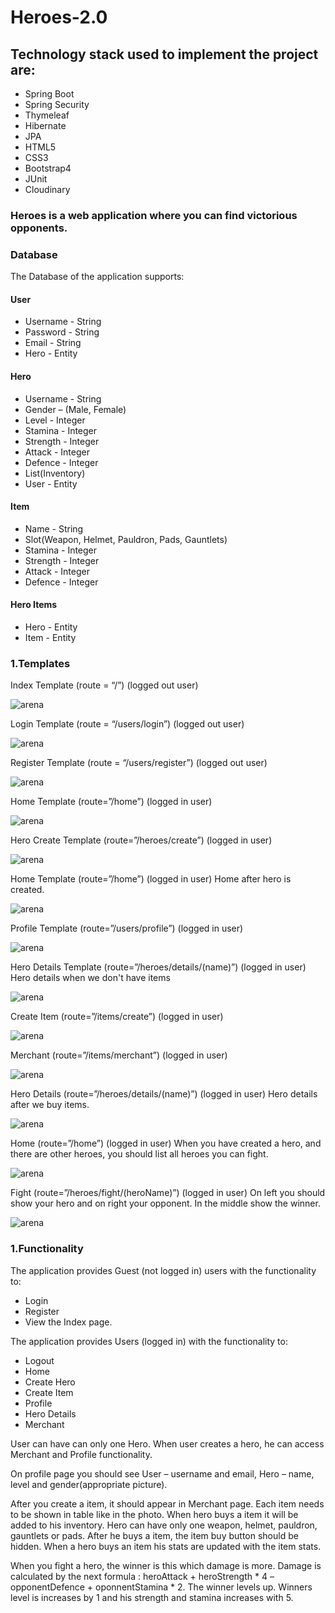 # Heroes-2.0

## Technology stack used to implement the project are: 

* Spring Boot
* Spring Security
* Thymeleaf
* Hibernate
* JPA
* HTML5
* CSS3
* Bootstrap4
* JUnit
* Cloudinary


### Heroes is a web application where you can find victorious opponents. 

### Database
 The Database of the application supports:
#### User
* Username - String
* Password - String
* Email - String
* Hero - Entity
#### Hero
* Username - String
* Gender – (Male, Female)
* Level - Integer
* Stamina - Integer
* Strength - Integer
* Attack - Integer
* Defence - Integer
* List<HeroItems>(Inventory)
* User - Entity
  
#### Item
* Name - String
* Slot(Weapon, Helmet, Pauldron, Pads, Gauntlets)
* Stamina - Integer
* Strength - Integer
* Attack - Integer
* Defence - Integer
#### Hero Items
* Hero - Entity
* Item - Entity

### 1.Templates
Index Template (route = “/”) (logged out user)

![arena](https://res.cloudinary.com/edzhevit/image/upload/v1579169808/Picture1_kfegc2.png)

Login Template (route = “/users/login”) (logged out user)

![arena](https://res.cloudinary.com/edzhevit/image/upload/v1579170486/Picture2_ymbbfy.png)

Register Template (route = “/users/register”) (logged out user)

![arena](https://res.cloudinary.com/edzhevit/image/upload/v1579170626/Picture3_j0pjrr.png)

Home Template (route=”/home”) (logged in user)

![arena](https://res.cloudinary.com/edzhevit/image/upload/v1579170662/Picture4_fwqabp.png)

Hero Create Template (route=”/heroes/create”) (logged in user)

![arena](https://res.cloudinary.com/edzhevit/image/upload/v1579170691/Picture5_hb30wb.png)

Home Template (route=”/home”) (logged in user) 
Home after hero is created.

![arena](https://res.cloudinary.com/edzhevit/image/upload/v1579170739/Picture6_vh6af3.png)

Profile Template (route=”/users/profile”) (logged in user) 

![arena](https://res.cloudinary.com/edzhevit/image/upload/v1579170778/Picture7_yyrs2s.png)

Hero Details Template (route=”/heroes/details/(name)”) (logged in user) 
Hero details when we don't have items

![arena](https://res.cloudinary.com/edzhevit/image/upload/v1579170866/Picture8_zz3veh.png)

Create Item (route=”/items/create”) (logged in user) 

![arena](https://res.cloudinary.com/edzhevit/image/upload/v1579170907/Picture9_vc7zhz.png)

Merchant (route=”/items/merchant”) (logged in user) 

![arena](https://res.cloudinary.com/edzhevit/image/upload/v1579170930/Picture10_wvkym6.png)

Hero Details (route=”/heroes/details/(name)”) (logged in user) 
Hero details after we buy items.

![arena](https://res.cloudinary.com/edzhevit/image/upload/v1579170968/Picture11_r5vsgw.png)

Home (route=”/home”) (logged in user) 
When you have created a hero, and there are other heroes, you should list all heroes you can fight.

![arena](https://res.cloudinary.com/edzhevit/image/upload/v1579170999/Picture12_qsclji.png)

Fight (route=”/heroes/fight/(heroName)”) (logged in user) 
On left you should show your hero and on right your opponent. In the middle show the winner.

![arena](https://res.cloudinary.com/edzhevit/image/upload/v1579171030/Picture13_r2sn9a.png)


### 1.Functionality

The application provides Guest (not logged in) users with the functionality to:
* Login
* Register
* View the Index page.

The application provides Users (logged in) with the functionality to:

* Logout
* Home
* Create Hero
* Create Item
* Profile
* Hero Details
* Merchant

User can have can only one Hero. When user creates a hero, he can access Merchant and Profile functionality.

On profile page you should see User – username and email, Hero – name, level and gender(appropriate picture).

After you create a item, it should appear in Merchant page. Each item needs to be shown in table like in the photo. When hero buys a item it will be added to his inventory. 
Hero can have only one weapon, helmet, pauldron, gauntlets or pads. After he buys a item, the item buy button should be hidden. 
When a hero buys an item his stats are updated with the item stats. 

When you fight a hero, the winner is this which damage is more. Damage is calculated by the next formula : heroAttack + heroStrength * 4 – opponentDefence + oponnentStamina * 2. The winner levels up.
Winners level is increases by 1 and his strength and stamina increases with 5.
